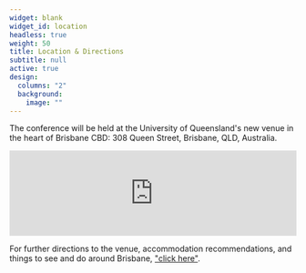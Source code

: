 ```yaml
---
widget: blank
widget_id: location
headless: true
weight: 50
title: Location & Directions
subtitle: null
active: true
design:
  columns: "2"
  background:
    image: ""
---
```

The conference will be held at the University of Queensland's new venue in the heart of Brisbane CBD: 308 Queen Street, Brisbane, QLD, Australia.

<iframe src="https://www.google.com/maps/embed?pb=!1m18!1m12!1m3!1d3540.072028103268!2d153.02566261193675!3d-27.46701687622245!2m3!1f0!2f0!3f0!3m2!1i1024!2i768!4f13.1!3m3!1m2!1s0x6b915a1ce1fa66c9%3A0xacb477777d2e9734!2s308%20Queen%20St%2C%20Brisbane%20City%20QLD%204000!5e0!3m2!1sen!2sau!4v1683183006441!5m2!1sen!2sau" width="100%" height="" frameborder="0" style="border:0" allowfullscreen></iframe>

For further directions to the venue, accommodation recommendations, and things to see and do around Brisbane, ["click here"](https://qtdownunder2023.com/location-directions/).
